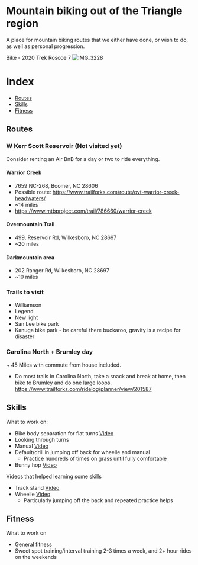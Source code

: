 # Mountain biking out of the Triangle region

A place for mountain biking routes that we either have done, or wish to do, as well as personal progression.

Bike - 2020 Trek Roscoe 7
![IMG_3228](https://user-images.githubusercontent.com/31773273/111036989-17d29b00-83f0-11eb-899f-778c067be29c.jpg)




# Index
- [Routes](#Routes)
- [Skills](#Skills)
- [Fitness](#Fitness)

## Routes

### W Kerr Scott Reservoir (Not visited yet)
Consider renting an Air BnB for a day or two to ride everything.

#### Warrior Creek
- 7659 NC-268, Boomer, NC 28606
- Possible route: https://www.trailforks.com/route/ovt-warrior-creek-headwaters/
- ~14 miles
- https://www.mtbproject.com/trail/786660/warrior-creek

#### Overmountain Trail
- 499, Reservoir Rd, Wilkesboro, NC 28697
- ~20 miles

#### Darkmountain area
- 202 Ranger Rd, Wilkesboro, NC 28697
- ~10 miles

### Trails to visit
- Williamson
- Legend
- New light
- San Lee bike park
- Kanuga bike park - be careful there buckaroo, gravity is a recipe for disaster

### Carolina North + Brumley day
~ 45 Miles with commute from house included.
- Do most trails in Carolina North, take a snack and break at home, then bike to Brumley and do one large loops.
https://www.trailforks.com/ridelog/planner/view/201587

## Skills
What to work on:
- Bike body separation for flat turns [Video](https://www.youtube.com/watch?v=spbl1WvzlMY)
- Looking through turns
- Manual [Video](https://www.youtube.com/watch?v=2YQrXfH-U38)
- Default/drill in jumping off back for wheelie and manual
  - Practice hundreds of times on grass until fully comfortable
- Bunny hop [Video](https://www.youtube.com/watch?v=e-OkWl_1M4s)

Videos that helped learning some skills
- Track stand [Video](https://www.youtube.com/watch?v=1tZsy_lIF34)
- Wheelie [Video](https://www.youtube.com/watch?v=3j6Y8vsQ3d4)
  - Particularly jumping off the back and repeated practice helps

## Fitness
What to work on
- General fitness
- Sweet spot training/interval training 2-3 times a week, and 2+ hour rides on the weekends
